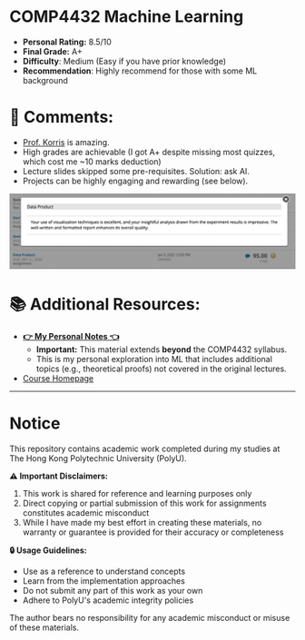 # COMP4432 Machine Learning

- **Personal Rating:** 8.5/10
- **Final Grade:** A+
- **Difficulty**: Medium (Easy if you have prior knowledge)
- **Recommendation**: Highly recommend for those with some ML background

# 💭 Comments:
- [Prof. Korris](https://web.comp.polyu.edu.hk/cskchung/) is amazing.
- High grades are achievable (I got A+ despite missing most quizzes, which cost me ~10 marks deduction)
- Lecture slides skipped some pre-requisites. Solution: ask AI.
- Projects can be highly engaging and rewarding (see below).

![image](TA-comment.jpg)

# 📚 Additional Resources:
- [**👉 My Personal Notes 👈**](https://wangyq.notion.site/machine-learning-notes)
  - **Important:** This material extends **beyond** the COMP4432 syllabus.
  - This is my personal exploration into ML that includes additional topics (e.g., theoretical proofs) not covered in the original lectures.
- [Course Homepage](https://www4.comp.polyu.edu.hk/~cskchung/COMP4432/)
  
---

# Notice

This repository contains academic work completed during my studies at The Hong Kong Polytechnic University (PolyU). 

**⚠️ Important Disclaimers:**
1. This work is shared for reference and learning purposes only
2. Direct copying or partial submission of this work for assignments constitutes academic misconduct
3. While I have made my best effort in creating these materials, no warranty or guarantee is provided for their accuracy or completeness

**🔒 Usage Guidelines:**
- Use as a reference to understand concepts
- Learn from the implementation approaches
- Do not submit any part of this work as your own
- Adhere to PolyU's academic integrity policies

The author bears no responsibility for any academic misconduct or misuse of these materials.
